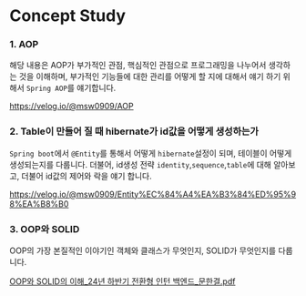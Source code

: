 # Concept Study
### 1. AOP
해당 내용은 AOP가 부가적인 관점, 핵심적인 관점으로 프로그래밍을 나누어서 생각하는 것을 이해하며, 부가적인 기능들에 대한 관리를 어떻게 할 지에 대해서
얘기 하기 위해서 ```Spring AOP```를 얘기합니다.

https://velog.io/@msw0909/AOP
### 2. Table이 만들어 질 때 hibernate가 id값을 어떻게 생성하는가
```Spring boot```에서 ```@Entity```를 통해서 어떻게 ```hibernate```설정이 되며, 테이블이 어떻게 생성되는지를 다룹니다.
더불어, id생성 전략 ```identity```,```sequence```,```table```에 대해 알아보고, 더불어 id값의 제어와 락을 얘기 합니다.

https://velog.io/@msw0909/Entity%EC%84%A4%EA%B3%84%ED%95%98%EA%B8%B0
### 3. OOP와 SOLID
OOP의 가장 본질적인 이야기인 객체와 클래스가 무엇인지, SOLID가 무엇인지를 다룹니다.

[OOP와 SOLID의 이해_24년 하반기 전환형 인턴 백엔드_문한결.pdf](https://github.com/user-attachments/files/18017186/OOP.SOLID._24._.pdf)
